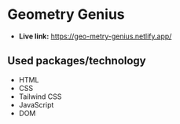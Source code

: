 ﻿# Geometry Genius
 * **Live link:** https://geo-metry-genius.netlify.app/
## Used packages/technology
* HTML
* CSS
* Tailwind CSS
* JavaScript
* DOM
